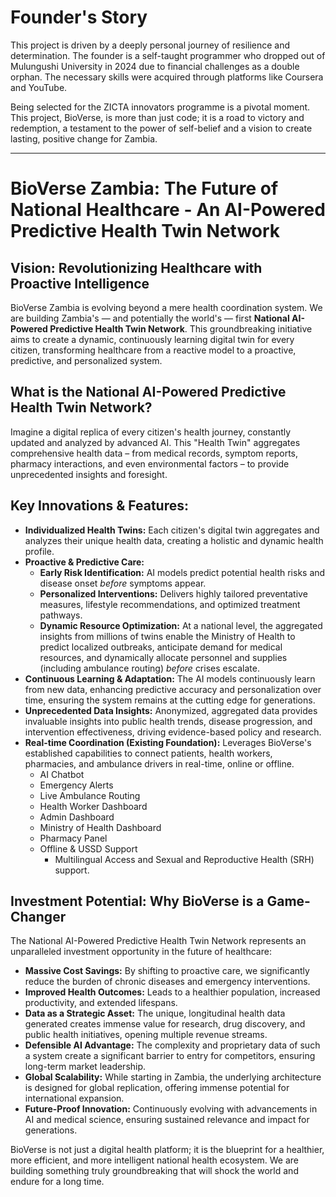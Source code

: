 # Founder's Story

This project is driven by a deeply personal journey of resilience and determination. The founder is a self-taught programmer who dropped out of Mulungushi University in 2024 due to financial challenges as a double orphan. The necessary skills were acquired through platforms like Coursera and YouTube.

Being selected for the ZICTA innovators programme is a pivotal moment. This project, BioVerse, is more than just code; it is a road to victory and redemption, a testament to the power of self-belief and a vision to create lasting, positive change for Zambia.

---

# BioVerse Zambia: The Future of National Healthcare - An AI-Powered Predictive Health Twin Network

## Vision: Revolutionizing Healthcare with Proactive Intelligence

BioVerse Zambia is evolving beyond a mere health coordination system. We are building Zambia's — and potentially the world's — first **National AI-Powered Predictive Health Twin Network**. This groundbreaking initiative aims to create a dynamic, continuously learning digital twin for every citizen, transforming healthcare from a reactive model to a proactive, predictive, and personalized system.

## What is the National AI-Powered Predictive Health Twin Network?

Imagine a digital replica of every citizen's health journey, constantly updated and analyzed by advanced AI. This "Health Twin" aggregates comprehensive health data – from medical records, symptom reports, pharmacy interactions, and even environmental factors – to provide unprecedented insights and foresight.

## Key Innovations & Features:

*   **Individualized Health Twins:** Each citizen's digital twin aggregates and analyzes their unique health data, creating a holistic and dynamic health profile.
*   **Proactive & Predictive Care:**
    *   **Early Risk Identification:** AI models predict potential health risks and disease onset *before* symptoms appear.
    *   **Personalized Interventions:** Delivers highly tailored preventative measures, lifestyle recommendations, and optimized treatment pathways.
    *   **Dynamic Resource Optimization:** At a national level, the aggregated insights from millions of twins enable the Ministry of Health to predict localized outbreaks, anticipate demand for medical resources, and dynamically allocate personnel and supplies (including ambulance routing) *before* crises escalate.
*   **Continuous Learning & Adaptation:** The AI models continuously learn from new data, enhancing predictive accuracy and personalization over time, ensuring the system remains at the cutting edge for generations.
*   **Unprecedented Data Insights:** Anonymized, aggregated data provides invaluable insights into public health trends, disease progression, and intervention effectiveness, driving evidence-based policy and research.
*   **Real-time Coordination (Existing Foundation):** Leverages BioVerse's established capabilities to connect patients, health workers, pharmacies, and ambulance drivers in real-time, online or offline.
    *   AI Chatbot
    *   Emergency Alerts
    *   Live Ambulance Routing
    *   Health Worker Dashboard
    *   Admin Dashboard
    *   Ministry of Health Dashboard
    *   Pharmacy Panel
    *   Offline & USSD Support
        *   Multilingual Access and Sexual and Reproductive Health (SRH) support.

## Investment Potential: Why BioVerse is a Game-Changer

The National AI-Powered Predictive Health Twin Network represents an unparalleled investment opportunity in the future of healthcare:

*   **Massive Cost Savings:** By shifting to proactive care, we significantly reduce the burden of chronic diseases and emergency interventions.
*   **Improved Health Outcomes:** Leads to a healthier population, increased productivity, and extended lifespans.
*   **Data as a Strategic Asset:** The unique, longitudinal health data generated creates immense value for research, drug discovery, and public health initiatives, opening multiple revenue streams.
*   **Defensible AI Advantage:** The complexity and proprietary data of such a system create a significant barrier to entry for competitors, ensuring long-term market leadership.
*   **Global Scalability:** While starting in Zambia, the underlying architecture is designed for global replication, offering immense potential for international expansion.
*   **Future-Proof Innovation:** Continuously evolving with advancements in AI and medical science, ensuring sustained relevance and impact for generations.

BioVerse is not just a digital health platform; it is the blueprint for a healthier, more efficient, and more intelligent national health ecosystem. We are building something truly groundbreaking that will shock the world and endure for a long time.
